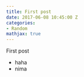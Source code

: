 ```yaml
---
title: First post
date: 2017-06-08 10:45:00 Z
categories:
- Random
mathjax: true
---
```


First post
* haha
* nima

<!--more-->
